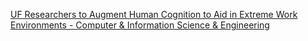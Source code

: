 [UF Researchers to Augment Human Cognition to Aid in Extreme Work Environments - Computer & Information Science & Engineering](https://qi.tc/qi/114357)